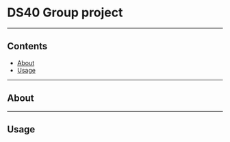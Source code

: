 # DS40 Group project

---

## Contents
- [About](#about)
- [Usage](#usage)

---

## About


---

## Usage
